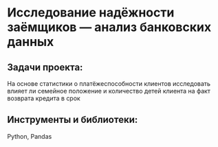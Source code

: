 # Исследование надёжности заёмщиков — анализ банковских данных
## Задачи проекта:
На основе статистики о платёжеспособности клиентов исследовать влияет ли семейное положение и количество детей клиента на факт возврата кредита в срок

## Инструменты и библиотеки: 
Python, Pandas